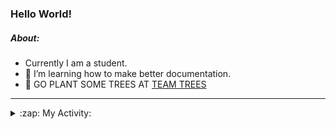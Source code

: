 ### Hello World!

##### About:
- Currently I am a student.
- 🌱 I’m learning how to make better documentation.
- 🌱 GO PLANT SOME TREES AT [TEAM TREES](https://teamtrees.org/)

---
<details>
  <summary>:zap: My Activity:</summary>
  
<!--START_SECTION:waka-->
![Code Time](http://img.shields.io/badge/Code%20Time-1%2C152%20hrs%2044%20mins-blue)

**I'm a Night 🦉** 

```text
🌞 Morning                1585 commits        ██░░░░░░░░░░░░░░░░░░░░░░░   09.55 % 
🌆 Daytime                5748 commits        █████████░░░░░░░░░░░░░░░░   34.64 % 
🌃 Evening                4800 commits        ███████░░░░░░░░░░░░░░░░░░   28.93 % 
🌙 Night                  4461 commits        ███████░░░░░░░░░░░░░░░░░░   26.88 % 
```
📅 **I'm Most Productive on Wednesday** 

```text
Monday                   2447 commits        ████░░░░░░░░░░░░░░░░░░░░░   14.75 % 
Tuesday                  2214 commits        ███░░░░░░░░░░░░░░░░░░░░░░   13.34 % 
Wednesday                3807 commits        ██████░░░░░░░░░░░░░░░░░░░   22.94 % 
Thursday                 2126 commits        ███░░░░░░░░░░░░░░░░░░░░░░   12.81 % 
Friday                   1649 commits        ██░░░░░░░░░░░░░░░░░░░░░░░   09.94 % 
Saturday                 1467 commits        ██░░░░░░░░░░░░░░░░░░░░░░░   08.84 % 
Sunday                   2884 commits        ████░░░░░░░░░░░░░░░░░░░░░   17.38 % 
```


📊 **This Week I Spent My Time On** 

```text
🔥 Editors: 
VS Code                  2 mins              █████████████████████████   100.00 % 

🐱‍💻 Projects: 
giveth-dapps-v2          1 min               ██████████████████░░░░░░░   72.12 % 
praise                   0 secs              ███████░░░░░░░░░░░░░░░░░░   27.88 % 
```


 Last Updated on 22/07/2023 20:09:26 UTC
<!--END_SECTION:waka-->
</details>
